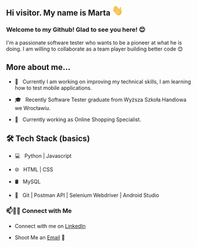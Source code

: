 ## Hi visitor. My name is Marta <img src="https://github.com/jatin-pahuja/jatin-pahuja/blob/master/Hi.gif" width="30px">
### Welcome to my Github! Glad to see you here! 😊


I'm a passionate software tester who wants to be a pioneer at what he is doing. I am willing to collaborate as a team player building better code 😊

## More about me...

- 🔭 &nbsp; Currently I am working on improving my technical skills, I am learning how to test mobile applications.

- 🎓 &nbsp; Recently Software Tester graduate from Wyższa Szkoła Handlowa we Wrocławiu.

- 🌱 &nbsp; Currently working as Online Shopping Specialist.



## 🛠 Tech Stack (basics)

- 💻 &nbsp; Python | Javascript

- 🌐 &nbsp; HTML | CSS 

- 🛢 &nbsp; MySQL 

- 🔧 &nbsp; Git | Postman API | Selenium Webdriver | Android Studio


### 📫🤝🏻 Connect with Me

- Connect with me on [LinkedIn](https://www.linkedin.com/in/marta-dydak/) 

 - Shoot Me an [Email](mailto:mkdydak@gmail.com) 💌




